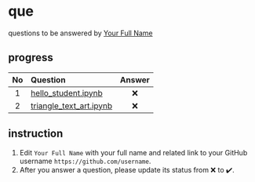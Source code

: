 # que
questions to be answered by [Your Full Name](https://github.com/username)


## progress
No | Question | Answer
:-: | :- | :-:
1 | [hello_student.ipynb](hello_student.ipynb) | :x:
2 | [triangle_text_art.ipynb](triangle_text_art.ipynb) | :x:


## instruction
1. Edit `Your Full Name` with your full name and related link to your GitHub username `https://github.com/username`.
2. After you answer a question, please update its status from :x: to :heavy_check_mark:.

